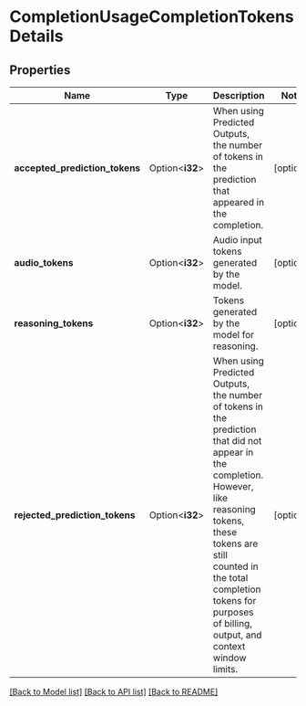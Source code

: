 # CompletionUsageCompletionTokensDetails

## Properties

Name | Type | Description | Notes
------------ | ------------- | ------------- | -------------
**accepted_prediction_tokens** | Option<**i32**> | When using Predicted Outputs, the number of tokens in the prediction that appeared in the completion.  | [optional]
**audio_tokens** | Option<**i32**> | Audio input tokens generated by the model. | [optional]
**reasoning_tokens** | Option<**i32**> | Tokens generated by the model for reasoning. | [optional]
**rejected_prediction_tokens** | Option<**i32**> | When using Predicted Outputs, the number of tokens in the prediction that did not appear in the completion. However, like reasoning tokens, these tokens are still counted in the total completion tokens for purposes of billing, output, and context window limits.  | [optional]

[[Back to Model list]](../README.md#documentation-for-models) [[Back to API list]](../README.md#documentation-for-api-endpoints) [[Back to README]](../README.md)


